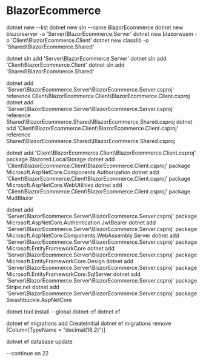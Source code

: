 # BlazorEcommerce

dotnet new --list
dotnet new sln --name BlazorEcommerce
dotnet new blazorserver -o 'Server\BlazorEcommerce.Server'
dotnet new blazorwasm -o 'Client\BlazorEcommerce.Client'
dotnet new classlib -o 'Shared\BlazorEcommerce.Shared'

dotnet sln add 'Server\BlazorEcommerce.Server'
dotnet sln add 'Client\BlazorEcommerce.Client'
dotnet sln add 'Shared\BlazorEcommerce.Shared'

dotnet add 'Server\BlazorEcommerce.Server\BlazorEcommerce.Server.csproj' reference Client\BlazorEcommerce.Client\BlazorEcommerce.Client.csproj
dotnet add 'Server\BlazorEcommerce.Server\BlazorEcommerce.Server.csproj' reference Shared\BlazorEcommerce.Shared\BlazorEcommerce.Shared.csproj
dotnet add 'Client\BlazorEcommerce.Client\BlazorEcommerce.Client.csproj' reference Shared\BlazorEcommerce.Shared\BlazorEcommerce.Shared.csproj

dotnet add 'Client\BlazorEcommerce.Client\BlazorEcommerce.Client.csproj' package Blazored.LocalStorage
dotnet add 'Client\BlazorEcommerce.Client\BlazorEcommerce.Client.csproj' package Microsoft.AspNetCore.Components.Authorization
dotnet add 'Client\BlazorEcommerce.Client\BlazorEcommerce.Client.csproj' package Microsoft.AspNetCore.WebUtilities
dotnet add 'Client\BlazorEcommerce.Client\BlazorEcommerce.Client.csproj' package MudBlazor

dotnet add 'Server\BlazorEcommerce.Server\BlazorEcommerce.Server.csproj' package Microsoft.AspNetCore.Authentication.JwtBearer
dotnet add 'Server\BlazorEcommerce.Server\BlazorEcommerce.Server.csproj' package Microsoft.AspNetCore.Components.WebAssembly.Server
dotnet add 'Server\BlazorEcommerce.Server\BlazorEcommerce.Server.csproj' package Microsoft.EntityFrameworkCore
dotnet add 'Server\BlazorEcommerce.Server\BlazorEcommerce.Server.csproj' package Microsoft.EntityFrameworkCore.Design
dotnet add 'Server\BlazorEcommerce.Server\BlazorEcommerce.Server.csproj' package Microsoft.EntityFrameworkCore.SqlServer
dotnet add 'Server\BlazorEcommerce.Server\BlazorEcommerce.Server.csproj' package Stripe.net
dotnet add 'Server\BlazorEcommerce.Server\BlazorEcommerce.Server.csproj' package Swashbuckle.AspNetCore



dotnet tool install --global dotnet-ef
dotnet ef

dotnet ef migrations add CreateInitial
dotnet ef migrations remove
[Column(TypeName = "decimal(18,2)")]

dotnet ef database update

--continue on 22